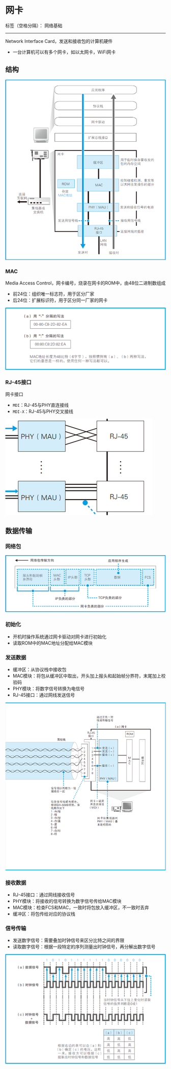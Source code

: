 # 网卡

标签（空格分隔）： 网络基础

---

Network Interface Card，发送和接收包的计算机硬件

* 一台计算机可以有多个网卡，如以太网卡，WiFi网卡

## 结构

![网卡](https://raw.githubusercontent.com/wchaochao/images/master/gitbook-network-base/nic.png)

### MAC

Media Access Control，网卡编号，烧录在网卡的ROM中，由48位二进制数组成

* 前24位：组织唯一标志符，用于区分厂家
* 后24位：扩展标识符，用于区分同一厂家的网卡

![MAC地址](https://raw.githubusercontent.com/wchaochao/images/master/gitbook-network-base/mac-address.png)

### RJ-45接口

网卡接口

* `MDI`：RJ-45与PHY直连接线
* `MDI-X`：RJ-45与PHY交叉接线

![RJ-45连线](https://raw.githubusercontent.com/wchaochao/images/master/gitbook-network-base/rj-45.png)

## 数据传输

### 网络包

![网卡包](https://raw.githubusercontent.com/wchaochao/images/master/gitbook-network-base/nic-package.png)

### 初始化

* 开机时操作系统通过网卡驱动对网卡进行初始化
* 读取ROM中的MAC地址分配给MAC模块

### 发送数据

* 缓冲区：从协议栈中接收包
* MAC模块：将包从缓冲区中取出，开头加上报头和起始帧分界符，末尾加上校验码
* PHY模块：将数字信号转换为电信号
* RJ-45接口：通过网线发送信号

![网卡发送](https://raw.githubusercontent.com/wchaochao/images/master/gitbook-network-base/nic-send.png)

### 接收数据

* RJ-45接口：通过网线接收信号
* PHY模块：将接收的信号转换为数字信号传给MAC模块
* MAC模块：检查FCS和MAC，一致时将包放入缓冲区，不一致时丢弃
* 缓冲区：将包传给对应的协议栈

### 信号传输

* 发送数字信号：需要叠加时钟信号来区分比特之间的界限
* 读取数字信号：根据一段特定的序列测量出时钟信号，再分解出数字信号

![信号传输](https://raw.githubusercontent.com/wchaochao/images/master/gitbook-network-base/digital-signal.png)
